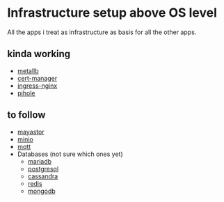 # Infrastructure setup above OS level
All the apps i treat as infrastructure as basis for all the other apps.

## kinda working
- [metallb](https://metallb.universe.tf/)
- [cert-manager](https://cert-manager.io/)
- [ingress-nginx](https://kubernetes.github.io/ingress-nginx/)
- [pihole](https://pi-hole.net/)

## to follow
- [mayastor](https://mayastor.gitbook.io/introduction/)
- [minio](https://min.io/)
- [mqtt](https://mosquitto.org/)
- Databases (not sure which ones yet)
  - [mariadb](https://mariadb.org/)
  - [postgresql](https://www.postgresql.org/)
  - [cassandra](https://cassandra.apache.org/)
  - [redis](https://redis.io/)
  - [mongodb](https://www.mongodb.com/)
